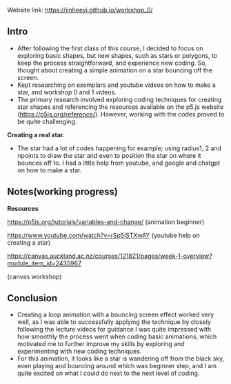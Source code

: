 Website link: https://jinheeyi.github.io/workshop_0/

## Intro

- After following the first class of this course, I decided to focus on exploring basic shapes, but new shapes, such as stars or polygons, to keep the process straightforward, and experience new coding. So, thought about creating a simple animation on a star bouncing off the screen. 
- Kept researching on exemplars and youtube videos on how to make a star, and workshop 0 and 1 videos. 
- The primary research involved exploring coding techniques for creating star shapes and referencing the resources available on the p5.js website (https://p5js.org/reference/). However, working with the codes proved to be quite challenging.

**Creating a real star.**

- The star had a lot of codes happening for example; using radius1, 2 and npoints to draw the star and even to position the star on where it bounces off to. I had a little help from youtube, and google and chatgpt on how to make a star. 

## Notes(working progress)


**Resources**

https://p5js.org/tutorials/variables-and-change/
(animation beginner)

https://www.youtube.com/watch?v=rSp5iSTXwAY
(youtube help on creating a star)

https://canvas.auckland.ac.nz/courses/121821/pages/week-1-overview?module_item_id=2435967

(canvas workshop)

## Conclusion

- Creating a loop animation with a bouncing screen effect worked very well, as I was able to successfully applying the technique by closely following the lecture videos for guidance.I was quite impressed with how smoothly the process went when coding basic animations, which motivated me to further improve my skills by exploring and experimenting with new coding techniques.
- For this animation, it looks like a star is wandering off from the black sky, even playing and bouncing around which was beginner step, and I am quite excited on what I could do next to the next level of coding. 
